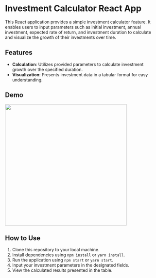 # Investment Calculator React App

This React application provides a simple investment calculator feature. It enables users to input parameters such as initial investment, annual investment, expected rate of return, and investment duration to calculate and visualize the growth of their investments over time.

## Features

- **Calculation**: Utilizes provided parameters to calculate investment growth over the specified duration.
- **Visualization**: Presents investment data in a tabular format for easy understanding.

## Demo

<image src="./readme-demo/ezgif.com-video-to-gif-converter.gif" height="400">

## How to Use

1. Clone this repository to your local machine.
2. Install dependencies using `npm install` or `yarn install`.
3. Run the application using `npm start` or `yarn start`.
4. Input your investment parameters in the designated fields.
5. View the calculated results presented in the table.
